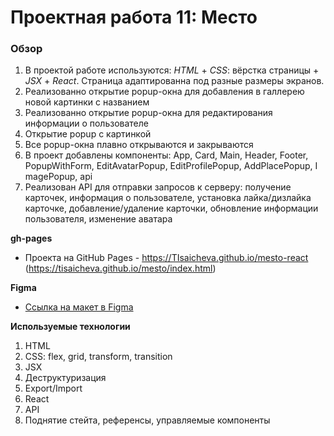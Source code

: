 # Проектная работа 11: Место

### Обзор

1. В проектой работе используются: *HTML* + *CSS*: вёрстка страницы + *JSX* + *React*.
Страница адаптированна под разные размеры экранов.
2. Реализованно открытие popup-окна для добавления в галлерею новой картинки с названием
3. Реализованно открытие popup-окна для редактирования информации о пользователе
4. Открытие popup с картинкой
5. Все popup-окна плавно открываются и закрываются
6. В проект добавлены компоненты: App, Card, Main, Header, Footer, PopupWithForm, EditAvatarPopup, EditProfilePopup, AddPlacePopup, I magePopup, api
7. Реализован API для отправки запросов к серверу: получение карточек, информация о пользователе, установка лайка/дизлайка карточке,
добавление/удаление карточки, обновление информации пользователя, изменение аватара



**gh-pages**

* Проекта на GitHub Pages - https://TIsaicheva.github.io/mesto-react
(https://tisaicheva.github.io/mesto/index.html)

**Figma**

* [Ссылка на макет в Figma](https://www.figma.com/file/StZjf8HnoeLdiXS7dYrLAh/JavaScript.-Sprint-4)


**Используемые технологии**

1. HTML
2. CSS: flex, grid, transform, transition
3. JSX
4. Деструктуризация
5. Export/Import
6. React
7. API
8. Поднятие стейта, референсы, управляемые компоненты 
